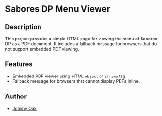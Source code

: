 # Sabores DP Menu Viewer

## Description

This project provides a simple HTML page for viewing the menu of Sabores DP as a PDF document. It includes a fallback message for browsers that do not support embedded PDF viewing.

## Features

- Embedded PDF viewer using HTML `object` or `iframe` tag.
- Fallback message for browsers that cannot display PDFs inline.

## Author

- [Johnny Oak](https://github.com/JohnnyOak85)
